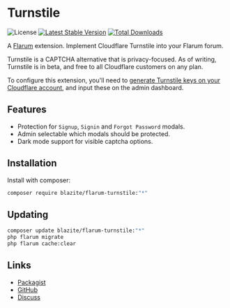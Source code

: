 # Turnstile

![License](https://img.shields.io/badge/license-MIT-blue.svg) [![Latest Stable Version](https://img.shields.io/packagist/v/blazite/flarum-turnstile.svg)](https://packagist.org/packages/blazite/flarum-turnstile) [![Total Downloads](https://img.shields.io/packagist/dt/blazite/flarum-turnstile.svg)](https://packagist.org/packages/blazite/flarum-turnstile)

A [Flarum](http://flarum.org) extension. Implement Cloudflare Turnstile into your Flarum forum.

Turnstile is a CAPTCHA alternative that is privacy-focused. As of writing, Turnstile is in beta, and free to all Cloudflare customers on any plan.

To configure this extension, you'll need to [generate Turnstile keys on your Cloudflare account](https://dash.cloudflare.com/?to=/:account/turnstile), and input these on the admin dashboard.

## Features

- Protection for `Signup`, `Signin` and `Forgot Password` modals.
- Admin selectable which modals should be protected.
- Dark mode support for visible captcha options.

## Installation

Install with composer:

```sh
composer require blazite/flarum-turnstile:"*"
```

## Updating

```sh
composer update blazite/flarum-turnstile:"*"
php flarum migrate
php flarum cache:clear
```

## Links

- [Packagist](https://packagist.org/packages/blazite/flarum-turnstile)
- [GitHub](https://github.com/blazite/flarum-ext-turnstile)
- [Discuss](https://discuss.flarum.org/)

